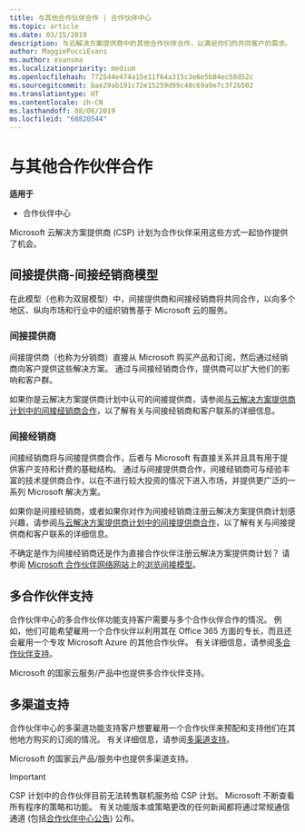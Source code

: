 ```yaml
---
title: 与其他合作伙伴合作 | 合作伙伴中心
ms.topic: article
ms.date: 03/15/2019
description: 与云解决方案提供商中的其他合作伙伴合作，以满足你们的共同客户的需求。
author: MaggiePucciEvans
ms.author: evansma
ms.localizationpriority: medium
ms.openlocfilehash: 772544e474a15e11f64a315c3e6e5b04ec58d52c
ms.sourcegitcommit: bae29ab191c72e15259d99c40c69a9e7c3f2b502
ms.translationtype: HT
ms.contentlocale: zh-CN
ms.lasthandoff: 08/06/2019
ms.locfileid: "68820544"
---
```

# <a name="work-with-other-partners"></a>与其他合作伙伴合作

**适用于**

-  合作伙伴中心

Microsoft 云解决方案提供商 (CSP) 计划为合作伙伴采用这些方式一起协作提供了机会。

## <a name="indirect-provider-indirect-reseller-model"></a>间接提供商-间接经销商模型

在此模型（也称为双层模型）中，间接提供商和间接经销商将共同合作，以向多个地区、纵向市场和行业中的组织销售基于 Microsoft 云的服务。 

### <a name="indirect-providers"></a>间接提供商

间接提供商（也称为分销商）直接从 Microsoft 购买产品和订阅，然后通过经销商向客户提供这些解决方案。 通过与间接经销商合作，提供商可以扩大他们的影响和客户群。 

如果你是云解决方案提供商计划中认可的间接提供商，请参阅[与云解决方案提供商计划中的间接经销商合作](indirect-provider-tasks-in-partner-center.md)，以了解有关与间接经销商和客户联系的详细信息。 

### <a name="indirect-resellers"></a>间接经销商 

间接经销商将与间接提供商合作，后者与 Microsoft 有直接关系并且具有用于提供客户支持和计费的基础结构。 通过与间接提供商合作，间接经销商可与经验丰富的技术提供商合作，以在不进行较大投资的情况下进入市场，并提供更广泛的一系列 Microsoft 解决方案。 

如果你是间接经销商，或者如果你对作为间接经销商注册云解决方案提供商计划感兴趣，请参阅[与云解决方案提供商计划中的间接提供商合作](indirect-reseller-tasks-in-partner-center.md)，以了解有关与间接提供商和客户联系的详细信息。

不确定是作为间接经销商还是作为直接合作伙伴注册云解决方案提供商计划？ 请参阅 [Microsoft 合作伙伴网络网站](https://partner.microsoft.com)上的[浏览间接模型](https://partner.microsoft.com/cloud-solution-provider/indirect)。   

## <a name="multi-partner-support"></a>多合作伙伴支持

合作伙伴中心的多合作伙伴功能支持客户需要与多个合作伙伴合作的情况。 例如，他们可能希望雇用一个合作伙伴以利用其在 Office 365 方面的专长，而且还会雇用一个专攻 Microsoft Azure 的其他合作伙伴。 有关详细信息，请参阅[多合作伙伴支持](multipartner.md)。

Microsoft 的国家云服务/产品中也提供多合作伙伴支持。 

## <a name="multi-channel-support"></a>多渠道支持

合作伙伴中心的多渠道功能支持客户想要雇用一个合作伙伴来预配和支持他们在其他地方购买的订阅的情况。 有关详细信息，请参阅[多渠道支持](multichannel.md)。

Microsoft 的国家云产品/服务中也提供多渠道支持。

> [!IMPORTANT]  
> CSP 计划中的合作伙伴目前无法转售联机服务给 CSP 计划。 Microsoft 不断查看所有程序的策略和功能。 有关功能版本或策略更改的任何新闻都将通过常规通信通道 (包括[合作伙伴中心公告](https://partner.microsoft.com/pcv/announcements)) 公布。